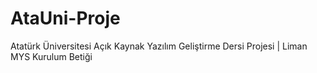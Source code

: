 # AtaUni-Proje
Atatürk Üniversitesi Açık Kaynak Yazılım Geliştirme Dersi Projesi | Liman MYS Kurulum Betiği
